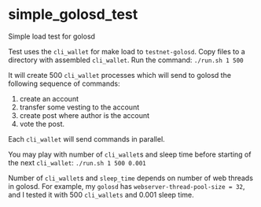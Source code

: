 # simple_golosd_test
Simple load test for golosd

Test uses the `cli_wallet` for make load to `testnet-golosd`.
Copy files to a directory with assembled `cli_wallet`.
Run the command: `./run.sh 1 500`

It will create 500 `cli_wallet` processes which will send to golosd the following
sequence of commands:
1. create an account
2. transfer some vesting to the account
3. create post where author is the account
4. vote the post.

Each `cli_wallet` will send commands in parallel.

You may play with number of `cli_wallet`s and
sleep time before starting of the next `cli_wallet`:
`./run.sh 1 500 0.001`


Number of `cli_wallet`s and `sleep_time` depends on number of web threads in golosd.
For example, my `golosd` has `webserver-thread-pool-size = 32`, and I tested it with
500 `cli_wallets` and 0.001 sleep time.
